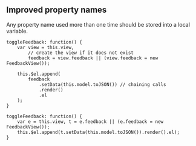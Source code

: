 ## Improved property names

Any property name used more than one time should be stored into a local variable.

```
toggleFeedback: function() {
    var view = this.view,
        // create the view if it does not exist
        feedback = view.feedback || (view.feedback = new FeedbackView());
        
    this.$el.append(
        feedback
            .setData(this.model.toJSON()) // chaining calls
            .render()
            .el
    );
}

```

```
toggleFeedback: function() {
    var e = this.view, t = e.feedback || (e.feedback = new FeedbackView());
    this.$el.append(t.setData(this.model.toJSON()).render().el);
}
```
